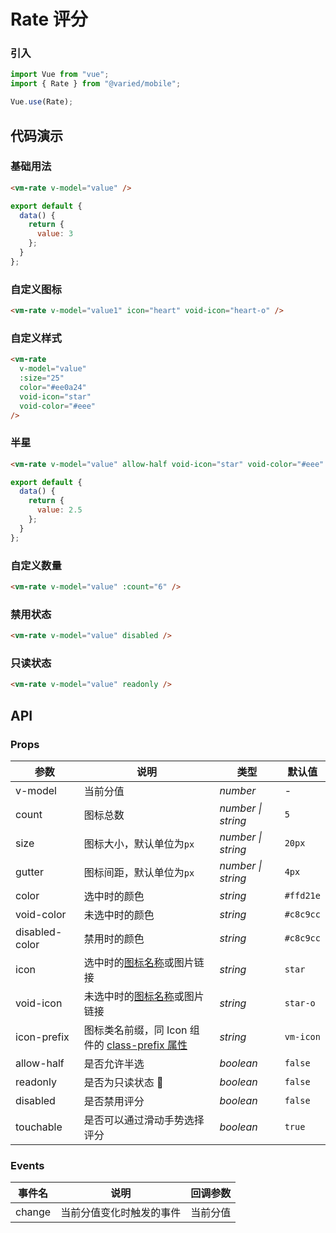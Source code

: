 # Rate 评分

### 引入

```js
import Vue from "vue";
import { Rate } from "@varied/mobile";

Vue.use(Rate);
```

## 代码演示

### 基础用法

```html
<vm-rate v-model="value" />
```

```js
export default {
  data() {
    return {
      value: 3
    };
  }
};
```

### 自定义图标

```html
<vm-rate v-model="value1" icon="heart" void-icon="heart-o" />
```

### 自定义样式

```html
<vm-rate
  v-model="value"
  :size="25"
  color="#ee0a24"
  void-icon="star"
  void-color="#eee"
/>
```

### 半星

```html
<vm-rate v-model="value" allow-half void-icon="star" void-color="#eee" />
```

```js
export default {
  data() {
    return {
      value: 2.5
    };
  }
};
```

### 自定义数量

```html
<vm-rate v-model="value" :count="6" />
```

### 禁用状态

```html
<vm-rate v-model="value" disabled />
```

### 只读状态

```html
<vm-rate v-model="value" readonly />
```

## API

### Props

| 参数           | 说明                                                           | 类型               | 默认值    |
| -------------- | -------------------------------------------------------------- | ------------------ | --------- |
| v-model        | 当前分值                                                       | _number_           | -         |
| count          | 图标总数                                                       | _number \| string_ | `5`       |
| size           | 图标大小，默认单位为`px`                                       | _number \| string_ | `20px`    |
| gutter         | 图标间距，默认单位为`px`                                       | _number \| string_ | `4px`     |
| color          | 选中时的颜色                                                   | _string_           | `#ffd21e` |
| void-color     | 未选中时的颜色                                                 | _string_           | `#c8c9cc` |
| disabled-color | 禁用时的颜色                                                   | _string_           | `#c8c9cc` |
| icon           | 选中时的[图标名称](#/icon)或图片链接                           | _string_           | `star`    |
| void-icon      | 未选中时的[图标名称](#/icon)或图片链接                         | _string_           | `star-o`  |
| icon-prefix    | 图标类名前缀，同 Icon 组件的 [class-prefix 属性](#/icon#props) | _string_           | `vm-icon` |
| allow-half     | 是否允许半选                                                   | _boolean_          | `false`   |
| readonly       | 是否为只读状态                                                 | _boolean_          | `false`   |
| disabled       | 是否禁用评分                                                   | _boolean_          | `false`   |
| touchable      | 是否可以通过滑动手势选择评分                                   | _boolean_          | `true`    |

### Events

| 事件名 | 说明                     | 回调参数 |
| ------ | ------------------------ | -------- |
| change | 当前分值变化时触发的事件 | 当前分值 |
